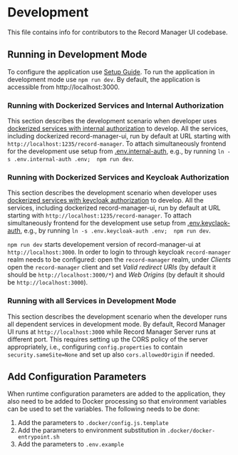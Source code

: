 # Development

This file contains info for contributors to the Record Manager UI codebase.

## Running in Development Mode

To configure the application use [Setup Guide](./setup.md).
To run the application in development mode use `npm run dev`. 
By default, the application is accessible from http://localhost:3000.

### Running with Dockerized Services and Internal Authorization

This section describes the development scenario when developer uses 
[dockerized services with internal authorization](../deploy/internal-auth/docker-compose.yml) to develop.
All the services, including dockerized record-manager-ui, run by default at URL starting with `http://localhost:1235/record-manager`.
To attach simultaneously frontend for the development use setup from [.env.internal-auth](../.env.internal-auth), 
e.g., by running `ln -s .env.internal-auth .env;  npm run dev`.

### Running with Dockerized Services and Keycloak Authorization

This section describes the development scenario when developer uses 
[dockerized services with keycloak authorization](../deploy/keycloak-auth/docker-compose.yml) to develop.
All the services, including dockerized record-manager-ui, run by default at URL starting with `http://localhost:1235/record-manager`.
To attach simultaneously frontend for the development use setup from [.env.keyclaok-auth](../.env.keyclaok-auth), 
e.g., by running `ln -s .env.keycloak-auth .env;  npm run dev`.

`npm run dev` starts developement version of record-manager-ui at `http://localhost:3000`. In order to login to through keycloak `record-manager` realm needs to be configured: open the `record-manager` realm, under _Clients_ open the `record-manager` client and set 
_Valid redirect URIs_ (by default it should be `http://localhost:3000/*`) and _Web Origins_ (by default it should be `http://localhost:3000`).

### Running with all Services in Development Mode

This section describes the development scenario when the developer runs all dependent services in development mode.
By default,  Record Manager UI runs at `http://localhost:3000` while Record Manager Server runs at different port.
This requires setting up the CORS policy of the server appropriately, i.e., configuring `config.properties` 
to contain `security.sameSite=None` and set up also `cors.allowedOrigin` if needed.

## Add Configuration Parameters

When runtime configuration parameters are added to the application, they also need to be added to Docker processing so
that environment variables can be used to set the variables. The following needs to be done:

1. Add the parameters to `.docker/config.js.template`
2. Add the parameters to environment substitution in `.docker/docker-entrypoint.sh`
3. Add the parameters to `.env.example`
